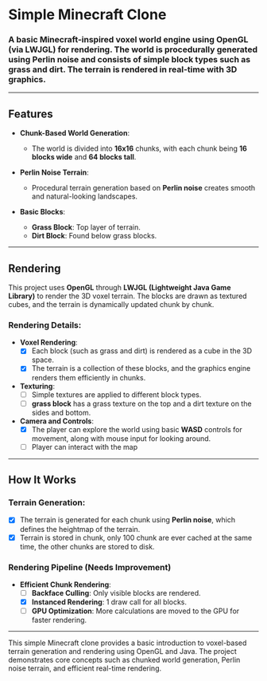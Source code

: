 # Simple Minecraft Clone

### A basic Minecraft-inspired voxel world engine using OpenGL (via LWJGL) for rendering. The world is procedurally generated using Perlin noise and consists of simple block types such as grass and dirt. The terrain is rendered in real-time with 3D graphics.

---

## Features

- **Chunk-Based World Generation**: 
  - The world is divided into **16x16** chunks, with each chunk being **16 blocks wide** and **64 blocks tall**.
  
- **Perlin Noise Terrain**: 
  - Procedural terrain generation based on **Perlin noise** creates smooth and natural-looking landscapes.

- **Basic Blocks**:
  - **Grass Block**: Top layer of terrain.
  - **Dirt Block**: Found below grass blocks.

---

## Rendering

This project uses **OpenGL** through **LWJGL (Lightweight Java Game Library)** to render the 3D voxel terrain. The blocks are drawn as textured cubes, and the terrain is dynamically updated chunk by chunk.

### Rendering Details:  
- **Voxel Rendering**: 
  - [x] Each block (such as grass and dirt) is rendered as a cube in the 3D space.
  - [x] The terrain is a collection of these blocks, and the graphics engine renders them efficiently in chunks.
  
- **Texturing**: 
  - [ ] Simple textures are applied to different block types.
  - [ ] **grass block** has a grass texture on the top and a dirt texture on the sides and bottom.
  
- **Camera and Controls**: 
  - [x] The player can explore the world using basic **WASD** controls for movement, along with mouse input for looking around.
  - [ ] Player can interact with the map

---

## How It Works

### Terrain Generation:
- [x] The terrain is generated for each chunk using **Perlin noise**, which defines the heightmap of the terrain.
- [x] Terrain is stored in chunk, only 100 chunk are ever cached at the same time, the other chunks are stored to disk.

### Rendering Pipeline (Needs Improvement)  
- **Efficient Chunk Rendering**:
  - [ ] **Backface Culling**: Only visible blocks are rendered.
  - [x] **Instanced Rendering**: 1 draw call for all blocks.
  - [ ] **GPU Optimization**: More calculations are moved to the GPU for faster rendering.

---

This simple Minecraft clone provides a basic introduction to voxel-based terrain generation and rendering using OpenGL and Java. The project demonstrates core concepts such as chunked world generation, Perlin noise terrain, and efficient real-time rendering.
